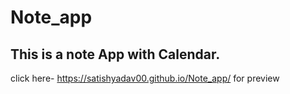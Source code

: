# Note_app
## This is a note App with Calendar.
click here- https://satishyadav00.github.io/Note_app/  for preview

